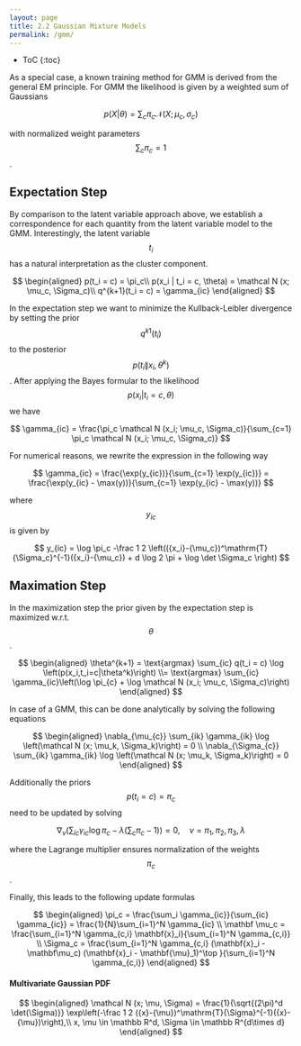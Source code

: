 ```yaml
---
layout: page
title: 2.2 Gaussian Mixture Models
permalink: /gmm/
---
```

* ToC
{:toc}

As a special case, a known training method for GMM is derived from the general EM principle. For GMM the likelihood is given by a weighted sum of Gaussians

$$
    p(X|\theta) = \sum_c \pi_c \mathcal N (X; \mu_c, \sigma_c)
$$

with normalized weight parameters $$\sum_c \pi_c = 1$$.

## Expectation Step

By comparison to the latent variable approach above, we establish a correspondence for each quantity from the latent variable model to the GMM. Interestingly, the latent variable $$t_i$$ has a natural interpretation as the cluster component.

$$
\begin{aligned}
    p(t_i = c) = \pi_c\\
    p(x_i | t_i = c, \theta) = \mathcal N (x; \mu_c, \Sigma_c)\\
    q^{k+1}(t_i = c) = \gamma_{ic}
\end{aligned}
$$

In the expectation step we want to minimize the Kullback-Leibler divergence by setting the prior $$q^{k1}(t_i)$$ to the posterior $$p(t_i\|x_i, \theta^k)$$. After applying the Bayes formular to the likelihood $$p(x_i | t_i = c, \theta)$$ we have

$$
    \gamma_{ic} = \frac{\pi_c \mathcal N (x_i; \mu_c, \Sigma_c)}{\sum_{c=1} \pi_c \mathcal N (x_i; \mu_c, \Sigma_c)}
$$

For numerical reasons, we rewrite the expression in the following way

$$
    \gamma_{ic} = \frac{\exp(y_{ic})}{\sum_{c=1} \exp(y_{ic})} = \frac{\exp(y_{ic} - \max(y))}{\sum_{c=1} \exp(y_{ic} - \max(y))}
$$

where $$y_{ic}$$ is given by

$$
    y_{ic} = \log \pi_c -\frac 1 2 \left(({x_i}-{\mu_c})^\mathrm{T}{\Sigma_c}^{-1}({x_i}-{\mu_c}) + d \log 2 \pi + \log \det \Sigma_c \right)
$$

## Maximation Step

In the maximization step the prior given by the expectation step is maximized w.r.t. $$\theta$$.

$$
\begin{aligned}
    \theta^{k+1} = \text{argmax} \sum_{ic} q(t_i = c) \log \left(p(x_i,t_i=c|\theta^k)\right) \\= \text{argmax} \sum_{ic} \gamma_{ic}\left(\log \pi_{c} + \log \mathcal N (x_i; \mu_c, \Sigma_c)\right)
\end{aligned}
$$

In case of a  GMM, this can be done analytically by solving the following equations

$$
\begin{aligned}
    \nabla_{\mu_{c}} \sum_{ik} \gamma_{ik} \log \left(\mathcal N (x; \mu_k, \Sigma_k)\right) = 0
    \\ \nabla_{\Sigma_{c}} \sum_{ik} \gamma_{ik} \log \left(\mathcal N (x; \mu_k, \Sigma_k)\right) = 0
\end{aligned}
$$

Additionally the priors $$p(t_i = c) = \pi_c$$ need to be updated by solving

$$
    \nabla_{\nu} \left( \sum_{ic}  \gamma_{ic} \log \pi_c - \lambda \left(\sum_c \pi_c -1 \right)\right) = 0, \quad \nu = \pi_1, \pi_2, \pi_3, \lambda
$$

where the Lagrange multiplier ensures normalization of the weights $$\pi_c$$.

Finally, this leads to the following update formulas

$$
\begin{aligned}
    \pi_c = \frac{\sum_i \gamma_{ic}}{\sum_{ic} \gamma_{ic}} = \frac{1}{N}\sum_{i=1}^N \gamma_{ic} \\
    \mathbf \mu_c = \frac{\sum_{i=1}^N \gamma_{c,i} \mathbf{x}_i}{\sum_{i=1}^N \gamma_{c,i}} \\
    \Sigma_c = \frac{\sum_{i=1}^N \gamma_{c,i} (\mathbf{x}_i - \mathbf\mu_c) (\mathbf{x}_i - \mathbf{\mu}_1)^\top }{\sum_{i=1}^N \gamma_{c,i}}
\end{aligned}    
$$


#### Multivariate Gaussian PDF

$$
\begin{aligned}
    \mathcal N (x; \mu, \Sigma) = \frac{1}{\sqrt{(2\pi)^d \det(\Sigma)}} \exp\left(-\frac 1 2 ({x}-{\mu})^\mathrm{T}{\Sigma}^{-1}({x}-{\mu})\right),\\
    x, \mu \in \mathbb R^d, \Sigma \in \mathbb R^{d\times d}
\end{aligned}
$$